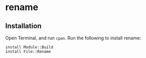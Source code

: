 # rename

## Installation

Open Terminal, and run `cpan`. Run the following to install rename:

```
install Module::Build
install File::Rename
```
